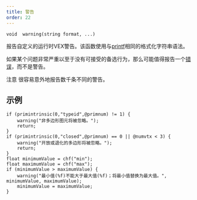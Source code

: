 ```yaml
---
title: 警告
order: 22
---
```

`void  warning(string format, ...)`

报告自定义的运行时VEX警告。该函数使用与[printf](printf.html "将值打印到启动VEX程序的控制台。")相同的格式化字符串语法。

如果某个问题非常严重以至于没有可接受的备选行为，那么可能值得报告一个[错误](error.html "报告自定义的运行时VEX错误。")，而不是警告。

注意
很容易意外地报告数千条不同的警告。

## 示例

```vex
if (primintrinsic(0,"typeid",@primnum) != 1) {
    warning("非多边形图元将被忽略。");
    return;
}
if (primintrinsic(0,"closed",@primnum) == 0 || @numvtx < 3) {
    warning("开放或退化的多边形将被忽略。");
    return;
}
float minimumValue = chf("min");
float maximumValue = chf("max");
if (minimumValue > maximumValue) {
    warning("最小值(%f)不能大于最大值(%f)；将最小值替换为最大值。", minimumValue, maximumValue);
    minimumValue = maximumValue;
}

```
